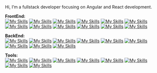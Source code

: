 Hi, I’m a fullstack developer focusing on Angular and React development.


<b>FrontEnd:</b><br />
[![My Skills](https://skillicons.dev/icons?i=angular&theme=light)](https://angular.io)
[![My Skills](https://skillicons.dev/icons?i=typescript&theme=light)](https://www.typescriptlang.org)
[![My Skills](https://skillicons.dev/icons?i=js&theme=light)](https://developer.mozilla.org/en-US/docs/Web/JavaScript)
[![My Skills](https://skillicons.dev/icons?i=html&theme=light)](https://developer.mozilla.org/en-US/docs/Learn/HTML)
[![My Skills](https://skillicons.dev/icons?i=css&theme=light)](https://developer.mozilla.org/en-US/docs/Web/CSS)
[![My Skills](https://skillicons.dev/icons?i=sass&theme=light)](https://sass-lang.com)
[![My Skills](https://skillicons.dev/icons?i=figma&theme=light)](https://www.figma.com)
[![My Skills](https://skillicons.dev/icons?i=bootstrap&theme=light)](https://getbootstrap.com/)
[![My Skills](https://skillicons.dev/icons?i=tailwind&theme=light)](https://tailwindcss.com/)
[![My Skills](https://skillicons.dev/icons?i=d3&theme=light)](https://d3js.org/)
[![My Skills](https://skillicons.dev/icons?i=jest&theme=light)](https://jestjs.io/)
[![My Skills](https://skillicons.dev/icons?i=jquery&theme=light)](https://jquery.com/)


<b>BackEnd:</b><br />
[![My Skills](https://skillicons.dev/icons?i=nodejs&theme=light)](https://nodejs.org/en/)
[![My Skills](https://skillicons.dev/icons?i=express&theme=light)](https://expressjs.com/)
[![My Skills](https://skillicons.dev/icons?i=nestjs&theme=light)](https://nestjs.com/)
[![My Skills](https://skillicons.dev/icons?i=mongodb&theme=light)](https://www.mongodb.com/)
[![My Skills](https://skillicons.dev/icons?i=mysql&theme=light)](https://www.mysql.com/)
[![My Skills](https://skillicons.dev/icons?i=postgres&theme=light)](https://www.postgresql.org/)
[![My Skills](https://skillicons.dev/icons?i=nginx&theme=light)](https://www.nginx.com/)
[![My Skills](https://skillicons.dev/icons?i=java&theme=light)](https://www.java.com/en/)
[![My Skills](https://skillicons.dev/icons?i=firebase&theme=light)](https://firebase.google.com/)

<b>Tools:</b><br />
[![My Skills](https://skillicons.dev/icons?i=git&theme=light)](https://git-scm.com/)
[![My Skills](https://skillicons.dev/icons?i=docker&theme=light)](https://www.docker.com/)
[![My Skills](https://skillicons.dev/icons?i=aws&theme=light)](https://aws.amazon.com)
[![My Skills](https://skillicons.dev/icons?i=cloudflare&theme=light)](https://www.cloudflare.com)
[![My Skills](https://skillicons.dev/icons?i=heroku&theme=light)](https://www.heroku.com)
[![My Skills](https://skillicons.dev/icons?i=kubernetes&theme=light)](https://kubernetes.io/)
[![My Skills](https://skillicons.dev/icons?i=linux&theme=light)](https://www.linux.org/)
[![My Skills](https://skillicons.dev/icons?i=vscode&theme=light)](https://code.visualstudio.com/)
